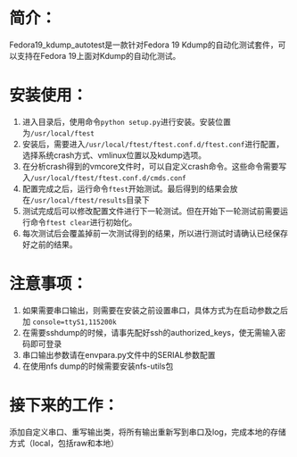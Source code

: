 # 简介：

Fedora19_kdump_autotest是一款针对Fedora 19 Kdump的自动化测试套件，可以支持在Fedora 19上面对Kdump的自动化测试。

# 安装使用： 

1. 进入目录后，使用命令`python setup.py`进行安装。安装位置为`/usr/local/ftest`
2. 安装后，需要进入`/usr/local/ftest/ftest.conf.d/ftest.conf`进行配置，选择系统crash方式、vmlinux位置以及kdump选项。
3. 在分析crash得到的vmcore文件时，可以自定义crash命令。这些命令需要写入`/usr/local/ftest/ftest.conf.d/cmds.conf`
4. 配置完成之后，运行命令`ftest`开始测试。最后得到的结果会放在`/usr/local/ftest/results`目录下
5. 测试完成后可以修改配置文件进行下一轮测试。但在开始下一轮测试前需要运行命令`ftest clear`进行初始化。
6. 每次测试后会覆盖掉前一次测试得到的结果，所以进行测试时请确认已经保存好之前的结果。


# 注意事项：

1. 如果需要串口输出，则需要在安装之前设置串口，具体方式为在启动参数之后加
`console=ttyS1,115200k`
2. 在需要sshdump的时候，请事先配好ssh的authorized_keys，使无需输入密码即可登录
3. 串口输出参数请在envpara.py文件中的SERIAL参数配置
4. 在使用nfs dump的时候需要安装nfs-utils包



# 接下来的工作：

添加自定义串口、重写输出类，将所有输出重新写到串口及log，完成本地的存储方式（local，包括raw和本地）
